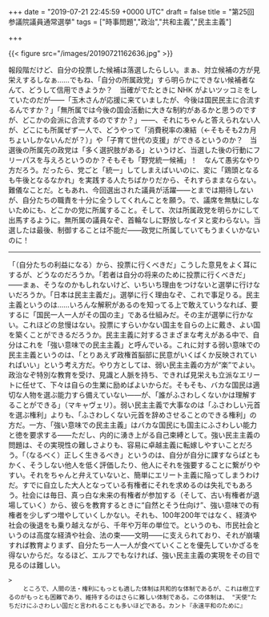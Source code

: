 
+++
date = "2019-07-21 22:45:59 +0000 UTC"
draft = false
title = "第25回参議院議員通常選挙"
tags = ["時事問題","政治","共和主義","民主主義"]

+++


{{< figure src="/images/20190721162636.jpg"  >}}

報段階だけど、自分の投票した候補は落選したらしい。まぁ、対立候補の方が見栄えするしなぁ……でもね、「自分の所属政党」すら明らかにできない候補者なんて、どうして信用できようか？　当確がでたときに NHK がよいツッコミをしていたのだが――「玉木さんが応援に来ていましたが、今後は国民民主に合流するんですか？」「無所属では今後の国会活動に大きな制約があるかと思うのですが、どこかの会派に合流するのですか？」――、それにちゃんと答えられない人が、どこにも所属ぜず一人で、どうやって「消費税率の凍結（←そもそも2カ月ちょいしかないんだが？）」や「子育て世代の支援」ができるというのか？　当選後の所属先の政党は「多く選択肢がある」というけど、当選した後の行動にフリーパスを与えろというのか？そもそも「野党統一候補」！　なんて愚劣なやり方だろう。だったら、党ごと「統一」してしまえばいいのに、変に「鶏頭となるも牛後となるなかれ」を実践する人たちばかりだから、それすらままならない。難儀なことだ。ともあれ、今回選出された議員が活躍――とまでは期待しないが、自分たちの職責を十分に全うしてくれんことを願う。で、議席を無駄にしないためにも、どこかの党に所属すること。そして、次は所属政党を明らかにして出馬するように。無所属の議員なぞ、首輪なしに野放しなイヌと変わらない。当選したは最後、制御することは不能だ――政党に所属していてもうまくいかないのに！<hr/>「（自分たちの利益になる）から、投票に行くべきだ」こうした意見をよく耳にするが、どうなのだろうか。「若者は自分の将来のために投票に行くべきだ」――まぁ、そうなのかもしれないけど、いちいち理由をつけないと選挙に行けないだろうか。「日本は民主主義だ」。選挙に行く理由なぞ、これで事足りる。民主主義というのは……いろんな解釈があるのを知ってる上で敢えていうなれば、要するに「国民一人一人がその国の主」である仕組みだ。その主が選挙に行かない。これほどの怠慢はない。投票にすらいかない国主を自らの上に戴き、よい国を築くことができるだろうか。民主主義に対するさまざまな考えがある中で、自分はこれを「強い意味での民主主義」と呼んでいる。これに対する弱い意味での民主主義というのは、「とりあえず政権首脳部に民意がいくばくか反映されていればいい」という考え方だ。やり方としては、弱い民主主義の方が“楽”でよい。政治なぞ特別な教育を受け、見識と人脈を持ち、できれば見栄えも立派なエリートに任せて、下々は自らの生業に励めばよいからだ。そもそも、バカな国民は適切な人物を選ぶ能力すら備えていない――が、「誰がふさわしくないかは理解することができる」（マキャヴェリ）。弱い民主主義で大事なのは「ふさわしい元首を選ぶ権利」よりも、「ふさわしくない元首を辞めさせることのできる権利」の方だ。一方、「強い意味での民主主義」はバカな国民にも国主にふさわしい能力と徳を要求する――ただし、内的に湧き上がる自己束縛として。強い民主主義の問題は、その実現性の難しさよりも、容易に卓越主義に転嫁しやすいことだろう。「（なるべく）正しく生きるべき」というのは、自分が自分に課すならばともかく、そうしない他人を低く評価したり、他人にそれを強要することに繋がりやすい。それをちゃんと弁えていないと、簡単にエリート主義に陥ってしまうわけだ。すでに自立した大人となっている有権者にそれを求めるのは失礼でもあろう。社会には毎日、真っ白な未来の有権者が参加する（そして、古い有権者が退場していく）から、彼らを教育するときに“自然とそう仕向け”、強い意味での有権者を少しずつ増やしていくしかない。それも、100年200年ではなく、経済や社会の後退をも乗り越えながら、千年や万年の単位で。というのも、市民社会というのは高度な経済や社会、法の束――文明――に支えられており、それが崩壊すれば教育よりまず、自分たち一人一人が食べていくことを優先していかざるを得ないからだ。なるほど、エルフでもなければ、強い民主主義の実現をその目で見るのは難しい。

    >
        ところで、人間の法・権利にもっとも適した体制は共和的な体制であるが、これは樹立するのがもっとも困難であり、維持するのはさらに難しい体制である。この体制は、 "天使"たちだけにふさわしい国だと言われることも多いほどである。カント『永遠平和のために』

    


